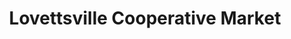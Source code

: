 ---
title: "Lovettsville Cooperative Market"
url: /lovettsville/lovettsville-cooperative-market/
shop: supermarket
---